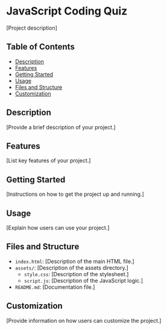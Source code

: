 # JavaScript Coding Quiz

[Project description]

## Table of Contents

  - [Description](#description)
  - [Features](#features)
  - [Getting Started](#getting-started)
  - [Usage](#usage)
  - [Files and Structure](#files-and-structure)
  - [Customization](#customization)

## Description

[Provide a brief description of your project.]

## Features

[List key features of your project.]

## Getting Started

[Instructions on how to get the project up and running.]

## Usage

[Explain how users can use your project.]

## Files and Structure

- `index.html`: [Description of the main HTML file.]
- `assets/`: [Description of the assets directory.]
  - `style.css`: [Description of the stylesheet.]
  - `script.js`: [Description of the JavaScript logic.]
- `README.md`: [Documentation file.]

## Customization

[Provide information on how users can customize the project.]

